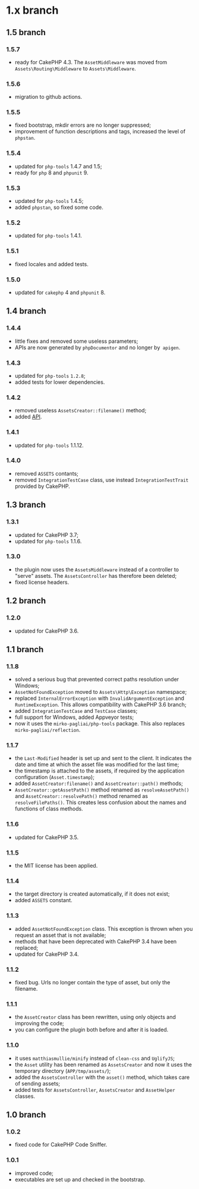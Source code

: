 # 1.x branch
## 1.5 branch
### 1.5.7
* ready for CakePHP 4.3. The `AssetMiddleware` was moved from
    `Assets\Routing\Middleware` to `Assets\Middleware`.

### 1.5.6
* migration to github actions.

### 1.5.5
* fixed bootstrap, mkdir errors are no longer suppressed;
* improvement of function descriptions and tags, increased the level of `phpstan`.

### 1.5.4
* updated for `php-tools` 1.4.7 and 1.5;
* ready for `php` 8 and `phpunit` 9.

### 1.5.3
* updated for `php-tools` 1.4.5;
* added `phpstan`, so fixed some code.

### 1.5.2
* updated for `php-tools` 1.4.1.

### 1.5.1
* fixed locales and added tests.

### 1.5.0
* updated for `cakephp` 4 and `phpunit` 8.

## 1.4 branch
### 1.4.4
* little fixes and removed some useless parameters;
* APIs are now generated by `phpDocumentor` and no longer by` apigen`.

### 1.4.3
* updated for `php-tools` `1.2.8`;
* added tests for lower dependencies.

### 1.4.2
* removed useless `AssetsCreator::filename()` method;
* added [API](//mirko-pagliai.github.io/cakephp-assets).

### 1.4.1
* updated for `php-tools` 1.1.12.

### 1.4.0
* removed `ASSETS` contants;
* removed `IntegrationTestCase` class, use instead `IntegrationTestTrait`
    provided by CakePHP.

## 1.3 branch
### 1.3.1
* updated for CakePHP 3.7;
* updated for `php-tools` 1.1.6.

### 1.3.0
* the plugin now uses the `AssetsMiddleware` instead of a controller to
    "serve" assets. The `AssetsController` has therefore been deleted;
* fixed license headers.

## 1.2 branch
### 1.2.0
* updated for CakePHP 3.6.

## 1.1 branch
### 1.1.8
* solved a serious bug that prevented correct paths resolution under Windows;
* `AssetNotFoundException` moved to `Assets\Http\Exception` namespace;
* replaced `InternalErrorException` with `InvalidArgumentException` and
    `RuntimeException`. This allows compatibility with CakePHP 3.6 branch;
* added `IntegrationTestCase` and `TestCase` classes;
* full support for Windows, added Appveyor tests;
* now it uses the `mirko-pagliai/php-tools` package. This also replaces
    `mirko-pagliai/reflection`.

### 1.1.7
* the `Last-Modified` header is set up and sent to the client. It indicates the
    date and time at which the asset file was modified for the last time;
* the timestamp is attached to the assets, if required by the application
    configuration (`Asset.timestamp`);
* added `AssetCreator:filename()` and `AssetCreator::path()` methods;
* `AssetCreator::getAssetPath()` method renamed as `resolveAssetPath()` and
    `AssetCreator::resolvePath()` method renamed as `resolveFilePaths()`. This
    creates less confusion about the names and functions of class methods.

### 1.1.6
* updated for CakePHP 3.5.

### 1.1.5
* the MIT license has been applied.

### 1.1.4
* the target directory is created automatically, if it does not exist;
* added `ASSETS` constant.

### 1.1.3
* added `AssetNotFoundException` class. This exception is thrown when you
    request an asset that is not available;
* methods that have been deprecated with CakePHP 3.4 have been replaced;
* updated for CakePHP 3.4.

### 1.1.2
* fixed bug. Urls no longer contain the type of asset, but only the filename.

### 1.1.1
* the `AssetCreator` class has been rewritten, using only objects and improving
    the code;
* you can configure the plugin both before and after it is loaded.

### 1.1.0
* it uses `matthiasmullie/minify` instead of `clean-css` and `UglifyJS`;
* the `Asset` utility has been renamed as `AssetsCreator` and now it uses the
    temporary directory (`APP/tmp/assets/`);
* added the `AssetsController` with the `asset()` method, which takes care of
    sending assets;
* added tests for `AssetsController`, `AssetsCreator` and `AssetHelper` classes.

## 1.0 branch
### 1.0.2
* fixed code for CakePHP Code Sniffer.

### 1.0.1
* improved code;
* executables are set up and checked in the bootstrap.
